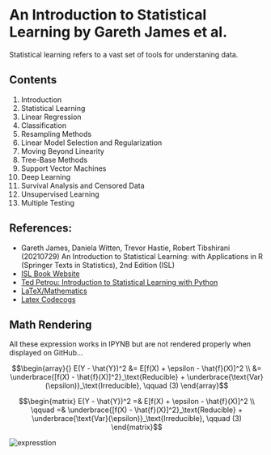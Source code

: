 # An Introduction to Statistical Learning by Gareth James et al.
Statistical learning refers to a vast set of tools for understaning data. 
## Contents
1. Introduction
2. Statistical Learning
3. Linear Regression
4. Classification
5. Resampling Methods
6. Linear Model Selection and Regularization
7. Moving Beyond Linearity
8. Tree-Base Methods
9. Support Vector Machines
10. Deep Learning
11. Survival Analysis and Censored Data
12. Unsupervised Learning
13. Multiple Testing

## References:
- Gareth James, Daniela Witten, Trevor Hastie, Robert Tibshirani (20210729) An Introduction to Statistical Learning: with Applications in R (Springer Texts in Statistics), 2nd Edition (ISL)
- [ISL Book Website](https://www.statlearning.com/)
- [Ted Petrou: Introduction to Statistical Learning with Python](https://github.com/tdpetrou/Machine-Learning-Books-With-Python/tree/master/Introduction%20to%20Statistical%20Learning)
- [LaTeX/Mathematics](https://en.wikibooks.org/wiki/LaTeX/Mathematics#Adding_text_to_equations)
- [Latex Codecogs](https://www.codecogs.com/latex/eqneditor.php)

## Math Rendering
All these expression works in IPYNB but are not rendered properly when displayed on GitHub...

$$\begin{array}{}
E(Y - \hat{Y})^2 &= E[f(X) + \epsilon - \hat{f}(X)]^2 \\
&= \underbrace{[f(X) - \hat{f}(X)]^2}_\text{Reducible} + \underbrace{\text{Var}(\epsilon)}_\text{Irreducible}, \qquad (3)
\end{array}$$

$$\begin{matrix}
E(Y - \hat{Y})^2 =& E[f(X) + \epsilon - \hat{f}(X)]^2 \\
\qquad =& \underbrace{[f(X) - \hat{f}(X)]^2}_\text{Reducible} + \underbrace{\text{Var}(\epsilon)}_\text{Irreducible}, \qquad (3)
\end{matrix}$$

![expresstion](http://latex.codecogs.com/gif.latex?E(Y-\hat{Y})^2=E[f(X)+\epsilon-\hat{f}(X)]^2=\underbrace{[f(X)-\hat{f}(X)]^2}_\text{Reducible}+\underbrace{\text{Var}(\epsilon)}_\text{Irreducible},\qquad(3))

